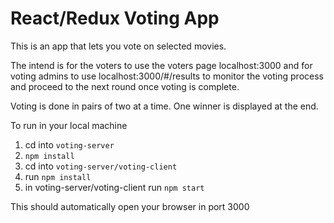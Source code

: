 React/Redux Voting App
=======================

This is an app that lets you vote on selected movies. 

The intend is for the voters to use the voters page localhost:3000 and for voting admins to use 
localhost:3000/#/results to monitor the voting process and proceed to the next round once voting is complete.

Voting is done in pairs of two at a time. One winner is displayed at the end. 

To run in your local machine

1) cd into `voting-server`
2) `npm install`
3) cd into `voting-server/voting-client`
4) run `npm install`
5) in voting-server/voting-client run `npm start`

This should automatically open your browser in port 3000


